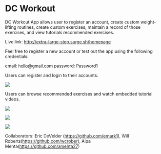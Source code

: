 # DC Workout

DC Workout App allows user to register an account, create custom weight-lifting routines, create custom exercises, maintain a record of those exercises, and view tutorials recommended exercises.

Live link: http://extra-large-step.surge.sh/homepage

Feel free to register a new account or test out the app using the following credentials:

email: hello@gmail.com
password: Password1

Users can register and login to their accounts.

![](gifs/dc-workout-login.gif)


Users can browse recommended exercises and watch embedded tutorial videos.

![](gifs/dc-workout-tutorial.gif)

![](gifs/dc-workout-record-exercise.gif)

![](gifs/dc-workout-update-profile.gif)

Collaborators:
Eric DeVelder (https://github.com/emark1), Will Roberts(https://github.com/wcrober), Alpa Mehta(https://github.com/amehta27)
